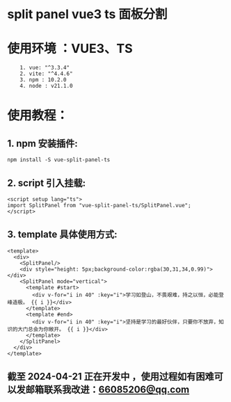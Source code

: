 # split panel vue3 ts 面板分割

# 使用环境 ：VUE3、TS

```
    1. vue: "^3.3.4"
    2. vite: "^4.4.6"
    3. npm : 10.2.0
    4. node : v21.1.0
```

# 使用教程：

## 1. npm 安装插件:

```
npm install -S vue-split-panel-ts
```

## 2. script 引入挂载:

```
<script setup lang="ts">
import SplitPanel from "vue-split-panel-ts/SplitPanel.vue";
</script>
```

## 3. template 具体使用方式:

```
<template>
  <div>
    <SplitPanel/>
    <div style="height: 5px;background-color:rgba(30,31,34,0.99)"></div>
    <SplitPanel mode="vertical">
      <template #start>
        <div v-for="i in 40" :key="i">学习如登山，不畏艰难，持之以恒，必能登峰造极。 {{ i }}</div>
      </template>
      <template #end>
        <div v-for="i in 40" :key="i">坚持是学习的最好伙伴，只要你不放弃，知识的大门总会为你敞开。 {{ i }}</div>
      </template>
    </SplitPanel>
  </div>
</template>

```

## 截至 2024-04-21 正在开发中 ，使用过程如有困难可以发邮箱联系我改进：66085206@qq.com